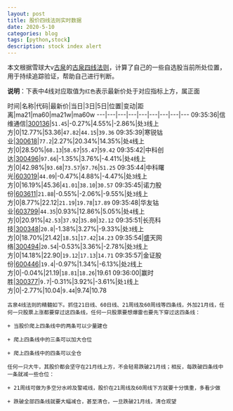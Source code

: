 ```yaml
---
layout: post
title: 股价四线法则实时数据
date: 2020-5-10
categories: blog
tags: [python,stock]
description: stock index alert
---
```



本文根据雪球大v[古泉](https://xueqiu.com/u/7148646888)的[古泉四线法则](https://xueqiu.com/7148646888/130498192)，计算了自己的一些自选股当前所处位置，用于持续追踪验证，帮助自己进行判断。

**说明**：下表中4线对应取值为`红色`表示最新价处于对应指标上方，属正面

时间|名称|代码|最新价|当日|3日|5日|位置|变动|距离|ma21|ma60|ma21w|ma60w
---|---|---|---|---|---|---|---|---
09:35:36|信维通信|[300136](https://xueqiu.com/S/SZ300136)|`51.45`|-0.27%|4.55%|-2.86%|处`3`线上方|0|12.77%|53.36|`47.82`|`44.15`|`39.36`
09:35:39|寒锐钴业|[300618](https://xueqiu.com/S/SZ300618)|`77.2`|2.27%|20.34%|14.35%|处`4`线上方|0|28.50%|`68.13`|`58.67`|`55.47`|`59.42`
09:35:42|中科创达|[300496](https://xueqiu.com/S/SZ300496)|`97.66`|-1.35%|3.76%|-4.41%|处`4`线上方|0|42.98%|`93.68`|`73.57`|`67.76`|`51.25`
09:35:44|中科曙光|[603019](https://xueqiu.com/S/SH603019)|`44.09`|-0.47%|4.88%|-4.47%|处`3`线上方|0|16.19%|45.36|`41.01`|`38.10`|`30.57`
09:35:45|诺力股份|[603611](https://xueqiu.com/S/SH603611)|`21.88`|-0.55%|-2.06%|-9.55%|处`3`线上方|0|8.77%|22.12|`21.19`|`19.78`|`17.89`
09:35:48|华友钴业|[603799](https://xueqiu.com/S/SH603799)|`44.35`|0.93%|12.86%|5.05%|处`4`线上方|0|20.91%|`42.53`|`37.92`|`35.80`|`32.12`
09:35:51|长亮科技|[300348](https://xueqiu.com/S/SZ300348)|`20.8`|-1.38%|3.27%|-9.33%|处`3`线上方|0|18.70%|21.42|`18.51`|`17.42`|`14.23`
09:35:54|盛天网络|[300494](https://xueqiu.com/S/SZ300494)|`20.54`|-0.53%|3.36%|-2.78%|处`3`线上方|0|14.18%|22.90|`19.12`|`17.13`|`14.71`
09:35:57|金证股份|[600446](https://xueqiu.com/S/SH600446)|`19.4`|-0.97%|1.34%|-6.13%|处`2`线上方|0|-0.04%|21.19|`18.81`|`18.26`|19.61
09:36:00|赢时胜|[300377](https://xueqiu.com/S/SZ300377)|`9.7`|-0.31%|3.92%|-3.61%|处`1`线上方|0|-2.77%|10.04|`9.44`|9.74|10.78

```
古泉4线法则的精髓如下。抓住21日线、60日线、21周线及60周线等四条线，外加21月线，任何一只股票上涨都要穿过这四条线，任何一只股票要想爆雷也要先下穿过这四条线：

+ 当股价爬上四条线中的两条可以少量建仓

+ 爬上四条线中的三条可以加大仓位

+ 爬上四条线中的四条可以全仓

任何一只大牛，其股价都会坚守在21月线上方，不会轻易跌破21月线；相反，每跌破四条线中一条就减一些仓位：

+ 21周线可做为多空分水岭及警戒线，股价在21周线及60周线下方就要十分慎重，多看少做

+ 跌破全部四条线就要大幅减仓，甚至清仓，一旦跌破21月线，清仓观望
```